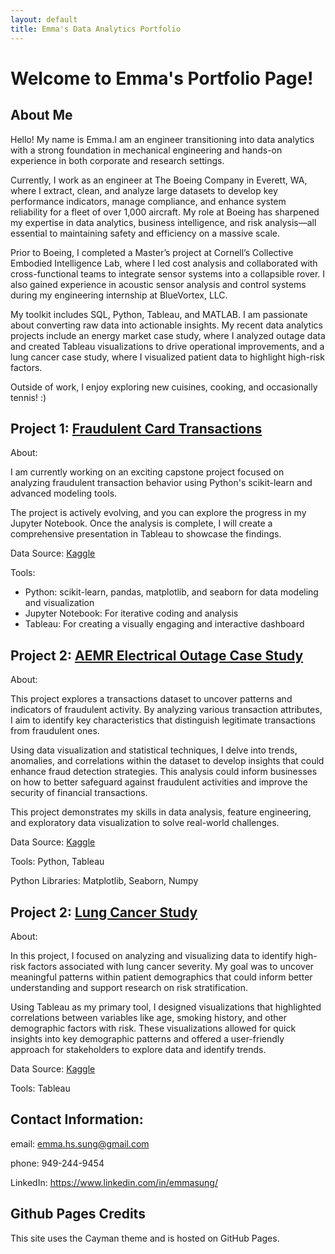 ```yaml
---
layout: default
title: Emma's Data Analytics Portfolio
---
```


# Welcome to Emma's Portfolio Page!

## About Me

Hello! My name is Emma.I am an engineer transitioning into data analytics with a strong foundation in mechanical engineering and hands-on experience in both corporate and research settings. 

Currently, I work as an engineer at The Boeing Company in Everett, WA, where I extract, clean, and analyze large datasets to develop key performance indicators, manage compliance, and enhance system reliability for a fleet of over 1,000 aircraft. My role at Boeing has sharpened my expertise in data analytics, business intelligence, and risk analysis—all essential to maintaining safety and efficiency on a massive scale.

Prior to Boeing, I completed a Master’s project at Cornell’s Collective Embodied Intelligence Lab, where I led cost analysis and collaborated with cross-functional teams to integrate sensor systems into a collapsible rover. I also gained experience in acoustic sensor analysis and control systems during my engineering internship at BlueVortex, LLC.

My toolkit includes SQL, Python, Tableau, and MATLAB. I am passionate about converting raw data into actionable insights. My recent data analytics projects include an energy market case study, where I analyzed outage data and created Tableau visualizations to drive operational improvements, and a lung cancer case study, where I visualized patient data to highlight high-risk factors.

Outside of work, I enjoy exploring new cuisines, cooking, and occasionally tennis! :)

## Project 1: [Fraudulent Card Transactions](Financial%20Transactions.ipynb)

About:

I am currently working on an exciting capstone project focused on analyzing fraudulent transaction behavior using Python's scikit-learn and advanced modeling tools.

The project is actively evolving, and you can explore the progress in my Jupyter Notebook. Once the analysis is complete, I will create a comprehensive presentation in Tableau to showcase the findings.

Data Source: [Kaggle](https://www.kaggle.com/datasets/computingvictor/transactions-fraud-datasets/data)

Tools: 

- Python: scikit-learn, pandas, matplotlib, and seaborn for data modeling and visualization
- Jupyter Notebook: For iterative coding and analysis
- Tableau: For creating a visually engaging and interactive dashboard


## Project 2: [AEMR Electrical Outage Case Study](https://public.tableau.com/app/profile/emma.sung/viz/SQLProject_17271275130480/Story1)
About: 

This project explores a transactions dataset to uncover patterns and indicators of fraudulent activity. By analyzing various transaction attributes, I aim to identify key characteristics that distinguish legitimate transactions from fraudulent ones.

Using data visualization and statistical techniques, I delve into trends, anomalies, and correlations within the dataset to develop insights that could enhance fraud detection strategies. This analysis could inform businesses on how to better safeguard against fraudulent activities and improve the security of financial transactions.

This project demonstrates my skills in data analysis, feature engineering, and exploratory data visualization to solve real-world challenges.

Data Source: [Kaggle](https://www.kaggle.com/datasets/computingvictor/transactions-fraud-datasets) 

Tools: Python, Tableau

Python Libraries: Matplotlib, Seaborn, Numpy


## Project 2: [Lung Cancer Study](https://public.tableau.com/app/profile/emma.sung/viz/capstone_1_17236881162380/LungCancerDataAnalysis)

About: 

In this project, I focused on analyzing and visualizing data to identify high-risk factors associated with lung cancer severity. My goal was to uncover meaningful patterns within patient demographics that could inform better understanding and support research on risk stratification.

Using Tableau as my primary tool, I designed visualizations that highlighted correlations between variables like age, smoking history, and other demographic factors with risk. These visualizations allowed for quick insights into key demographic patterns and offered a user-friendly approach for stakeholders to explore data and identify trends.

Data Source: [Kaggle](https://www.kaggle.com/datasets/thedevastator/cancer-patients-and-air-pollution-a-new-link)

Tools: Tableau

## Contact Information:
email: <emma.hs.sung@gmail.com>

phone: 949-244-9454 

LinkedIn: <https://www.linkedin.com/in/emmasung/>



## Github Pages Credits 
This site uses the Cayman theme and is hosted on GitHub Pages.